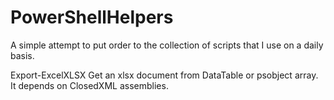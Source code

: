 # PowerShellHelpers
A simple attempt to put order to the collection of scripts that I use on a daily basis.

Export-ExcelXLSX
Get an xlsx document from DataTable or psobject array. 
It depends on ClosedXML assemblies.